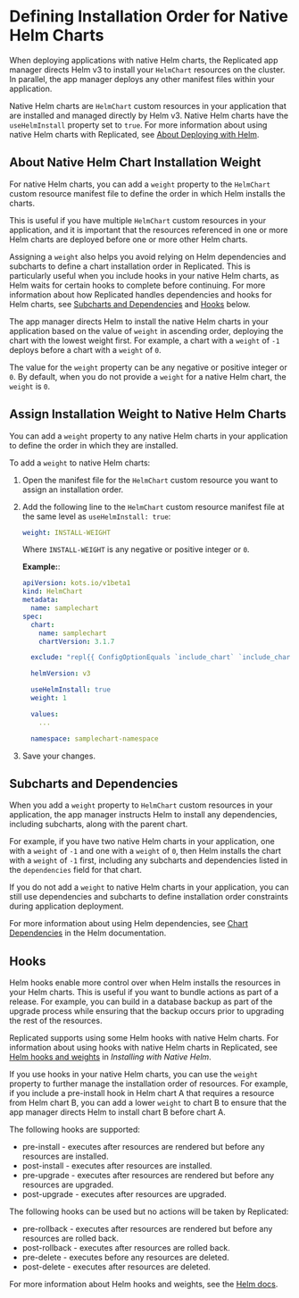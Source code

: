 # Defining Installation Order for Native Helm Charts

When deploying applications with native Helm charts, the Replicated app manager directs Helm v3 to install your `HelmChart` resources on the cluster. In parallel, the app manager deploys any other manifest files within your application.

Native Helm charts are `HelmChart` custom resources in your application that are installed and managed directly by Helm v3. Native Helm charts have the `useHelmInstall` property set to `true`. For more information about using native Helm charts with Replicated, see [About Deploying with Helm](helm-overview).

## About Native Helm Chart Installation Weight

For native Helm charts, you can add a `weight` property to the `HelmChart` custom resource manifest file to define the order in which Helm installs the charts.

This is useful if you have multiple `HelmChart` custom resources in your application, and it is important that the resources referenced in one or more Helm charts are deployed before one or more other Helm charts.

Assigning a `weight` also helps you avoid relying on Helm dependencies and subcharts to define a chart installation order in Replicated. This is particularly useful when you include hooks in your native Helm charts, as Helm waits for certain hooks to complete before continuing. For more information about how Replicated handles dependencies and hooks for Helm charts, see [Subcharts and Dependencies](#subcharts-and-dependencies) and [Hooks](#hooks) below.

The app manager directs Helm to install the native Helm charts in your application based on the value of `weight` in ascending order, deploying the chart with the lowest weight first. For example, a chart with a `weight` of `-1` deploys before a chart with a `weight` of `0`.

The value for the `weight` property can be any negative or positive integer or `0`. By default, when you do not provide a `weight` for a native Helm chart, the `weight` is `0`.

## Assign Installation Weight to Native Helm Charts

You can add a `weight` property to any native Helm charts in your application to define the order in which they are installed.

To add a `weight` to native Helm charts:

1. Open the manifest file for the `HelmChart` custom resource you want to assign an installation order.

1. Add the following line to the `HelmChart` custom resource manifest file at the same level as `useHelmInstall: true`:

   ```yaml
   weight: INSTALL-WEIGHT
   ```
   Where `INSTALL-WEIGHT` is any negative or positive integer or `0`.

   **Example:**:

   ```yaml
   apiVersion: kots.io/v1beta1
   kind: HelmChart
   metadata:
     name: samplechart
   spec:
     chart:
       name: samplechart
       chartVersion: 3.1.7

     exclude: "repl{{ ConfigOptionEquals `include_chart` `include_chart_no`}}"

     helmVersion: v3

     useHelmInstall: true
     weight: 1

     values:
       ...

     namespace: samplechart-namespace
   ```
1. Save your changes.

## Subcharts and Dependencies

When you add a `weight` property to `HelmChart` custom resources in your application, the app manager instructs Helm to install any dependencies, including subcharts, along with the parent chart.

For example, if you have two native Helm charts in your application, one with a `weight` of `-1` and one with a `weight` of `0`, then Helm installs the chart with a `weight` of `-1` first, including any subcharts and dependencies listed in the `dependencies` field for that chart.

If you do not add a `weight` to native Helm charts in your application, you can still use dependencies and subcharts to define installation order constraints during application deployment.

For more information about using Helm dependencies, see [Chart Dependencies](https://helm.sh/docs/topics/charts/#chart-dependencies) in the Helm documentation.


## Hooks

Helm hooks enable more control over when Helm installs the resources in your Helm charts. This is useful if you want to bundle actions as part of a release. For example, you can build in a database backup as part of the upgrade process while ensuring that the backup occurs prior to upgrading the rest of the resources.

Replicated supports using some Helm hooks with native Helm charts. For information about using hooks with native Helm charts in Replicated, see [Helm hooks and weights](helm-installing-native-helm#helm-hooks-and-weights) in _Installing with Native Helm_.

If you use hooks in your native Helm charts, you can use the `weight` property to further manage the installation order of resources. For example, if you include a pre-install hook in Helm chart A that requires a resource from Helm chart B, you can add a lower `weight` to chart B to ensure that the app manager directs Helm to install chart B before chart A.

The following hooks are supported:
* pre-install - executes after resources are rendered but before any resources are installed.
* post-install - executes after resources are installed.
* pre-upgrade - executes after resources are rendered but before any resources are upgraded.
* post-upgrade - executes after resources are upgraded.

The following hooks can be used but no actions will be taken by Replicated:
* pre-rollback - executes after resources are rendered but before any resources are rolled back.
* post-rollback - executes after resources are rolled back.
* pre-delete - executes before any resources are deleted.
* post-delete - executes after resources are deleted.

For more information about Helm hooks and weights, see the [Helm docs](https://helm.sh/docs/topics/charts_hooks/).